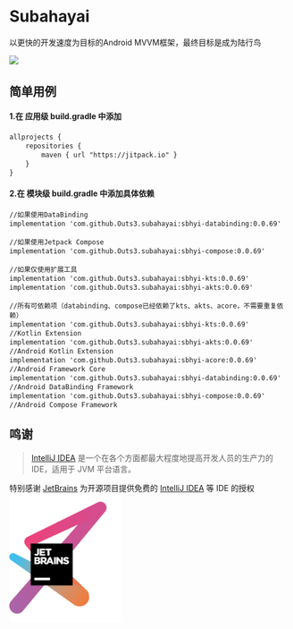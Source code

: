 # Subahayai

以更快的开发速度为目标的Android MVVM框架，最终目标是成为陆行鸟  
  
[![](https://jitpack.io/v/Outs3/subahayai.svg)](https://jitpack.io/#Outs3/subahayai)  
  
## 简单用例
#### 1.在 应用级 build.gradle 中添加
```
allprojects {  
    repositories {  
        maven { url "https://jitpack.io" }  
    }  
}
```

   
#### 2.在 模块级 build.gradle 中添加具体依赖
```
//如果使用DataBinding  
implementation 'com.github.Outs3.subahayai:sbhyi-databinding:0.0.69'
  
//如果使用Jetpack Compose  
implementation 'com.github.Outs3.subahayai:sbhyi-compose:0.0.69'
  
//如果仅使用扩展工具  
implementation 'com.github.Outs3.subahayai:sbhyi-kts:0.0.69'
implementation 'com.github.Outs3.subahayai:sbhyi-akts:0.0.69'
  
//所有可依赖项（databinding、compose已经依赖了kts、akts、acore，不需要重复依赖）  
implementation 'com.github.Outs3.subahayai:sbhyi-kts:0.0.69'			//Kotlin Extension
implementation 'com.github.Outs3.subahayai:sbhyi-akts:0.0.69'			//Android Kotlin Extension
implementation 'com.github.Outs3.subahayai:sbhyi-acore:0.0.69'			//Android Framework Core
implementation 'com.github.Outs3.subahayai:sbhyi-databinding:0.0.69'		//Android DataBinding Framework
implementation 'com.github.Outs3.subahayai:sbhyi-compose:0.0.69'			//Android Compose Framework
```

## 鸣谢

> [IntelliJ IDEA](https://zh.wikipedia.org/zh-hans/IntelliJ_IDEA) 是一个在各个方面都最大程度地提高开发人员的生产力的 IDE，适用于 JVM 平台语言。

特别感谢 [JetBrains](https://www.jetbrains.com/?from=Subahayai)
为开源项目提供免费的 [IntelliJ IDEA](https://www.jetbrains.com/idea/?from=Subahayai) 等 IDE 的授权  
[<img src=".github/jetbrains-variant-3.png" width="200"/>](https://www.jetbrains.com/?from=Subahayai)